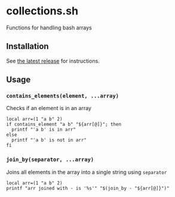 # collections.sh

Functions for handling bash arrays

## Installation

See [the latest release](https://github.com/orbit-online/collections.sh/releases/latest) for instructions.

## Usage

### `contains_elements(element, ...array)`

Checks if an element is in an array

```
local arr=(1 "a b" 2)
if contains_element "a b" "${arr[@]}"; then
  printf "'a b' is in arr"
else
  printf "'a b' is not in arr"
fi
```

### `join_by(separator, ...array)`

Joins all elements in the array into a single string using `separator`

```
local arr=(1 "a b" 2)
printf "arr joined with - is '%s'" "$(join_by - "${arr[@]}")"
```
